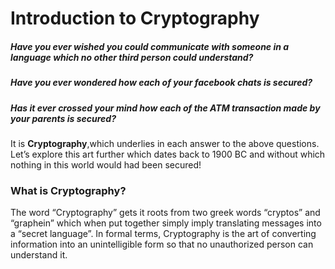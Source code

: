 # Introduction to Cryptography
 
##### Have you ever wished you could communicate with someone in a language which no other third person could understand? 

##### Have you ever wondered how each of your facebook chats is secured?

##### Has it ever crossed your mind how each of the ATM transaction made by your parents is secured?

It is **Cryptography**,which underlies in each answer to the above questions.
Let’s explore this art further which dates back to 1900 BC and without which nothing in this world would had been secured!

### What is Cryptography?

The word “Cryptography” gets it roots from two greek words “cryptos” and “graphein” which when put together simply imply translating messages into a “secret language”.  In formal terms, Cryptography is the art of converting information into an unintelligible form so that no unauthorized person can understand it.

